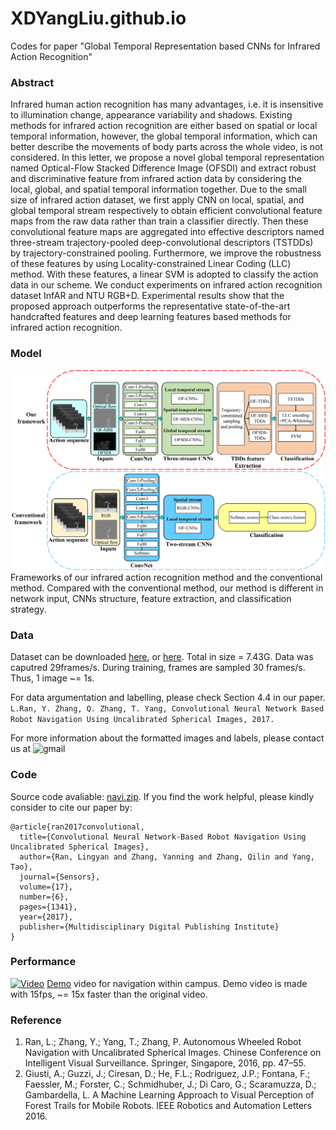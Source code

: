 # XDYangLiu.github.io
Codes for paper "Global Temporal Representation based CNNs for Infrared Action Recognition"
### Abstract
Infrared human action recognition has many advantages, i.e. it is insensitive to illumination change, appearance variability and shadows. Existing methods for infrared action recognition are either based on spatial or local temporal information, however, the global temporal information, which can better describe the movements of body parts across the whole video, is not considered. In this letter, we propose a novel global temporal representation named Optical-Flow Stacked Difference Image (OFSDI) and extract robust and discriminative feature from infrared action data by considering the local, global, and spatial temporal information together. Due to the small size of infrared action dataset, we first apply CNN on local, spatial, and global temporal stream respectively to obtain efficient convolutional feature maps from the raw data rather than train a classifier directly. Then these convolutional feature maps are aggregated into effective descriptors named three-stream trajectory-pooled deep-convolutional descriptors (TSTDDs) by trajectory-constrained pooling. Furthermore, we improve the robustness of these features by using Locality-constrained Linear Coding (LLC) method. With these features, a linear SVM is adopted to classify the action data in our scheme. We conduct experiments on infrared action recognition dataset InfAR and NTU RGB+D. Experimental results show that the proposed approach outperforms the representative state-of-the-art handcrafted features and deep learning features based methods for infrared action recognition.

### Model
![Image](Fig1.jpg)
Frameworks of our infrared action recognition method and the conventional method. Compared with the conventional method, our method is different in network input, CNNs structure, feature extraction, and classification strategy.

### Data
Dataset can be downloaded [here](https://drive.google.com/open?id=0B2TeCRG1hB55eGV1V2FJb19Cd2s), or [here](http://dwz.cn/61ckOm). Total in size = 7.43G. 
Data was caputred 29frames/s. During training, frames are sampled 30 frames/s. Thus, 1 image ~= 1s. 

For data argumentation and labelling, please check Section 4.4 in our paper. 
`L.Ran, Y. Zhang, Q. Zhang, T. Yang, Convolutional Neural Network Based Robot Navigation Using Uncalibrated Spherical Images, 2017.`

For more information about the formatted images and labels, please contact us at ![gmail](gmail.png) 

### Code
Source code avaliable: [navi.zip](https://github.com/hijeffery/PanoNavi/blob/master/navi.zip).
If you find the work helpful, please kindly consider to cite our paper by:
```
@article{ran2017convolutional,
  title={Convolutional Neural Network-Based Robot Navigation Using Uncalibrated Spherical Images},
  author={Ran, Lingyan and Zhang, Yanning and Zhang, Qilin and Yang, Tao},
  journal={Sensors},
  volume={17},
  number={6},
  pages={1341},
  year={2017},
  publisher={Multidisciplinary Digital Publishing Institute}
}
```

### Performance
[![Video](frontpage.png)](https://youtu.be/4ZjnVOa8cKA) [Demo](https://youtu.be/4ZjnVOa8cKA) video for navigation within campus.
Demo video is made with 15fps, ~= 15x faster than the original video.

### Reference
1. Ran, L.; Zhang, Y.; Yang, T.; Zhang, P. Autonomous Wheeled Robot Navigation with Uncalibrated Spherical Images. Chinese Conference on Intelligent Visual Surveillance. Springer, Singapore, 2016, pp. 47–55.
2. Giusti, A.; Guzzi, J.; Ciresan, D.; He, F.L.; Rodriguez, J.P.; Fontana, F.; Faessler, M.; Forster, C.; Schmidhuber, J.; Di Caro, G.; Scaramuzza, D.; Gambardella, L. A Machine Learning Approach to Visual Perception of Forest Trails for Mobile Robots. IEEE Robotics and Automation Letters 2016. 
